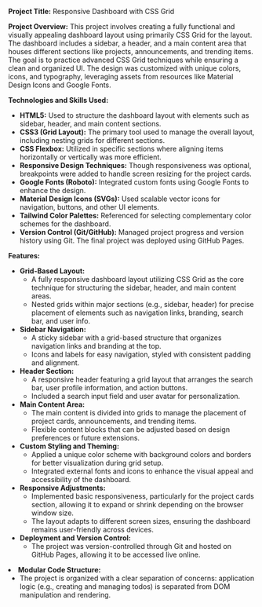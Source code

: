 <strong>Project Title:</strong> Responsive Dashboard with CSS Grid

<strong>Project Overview:</strong>
This project involves creating a fully functional and visually appealing dashboard layout using primarily CSS Grid for the layout. The dashboard includes a sidebar, a header, and a main content area that houses different sections like projects, announcements, and trending items. The goal is to practice advanced CSS Grid techniques while ensuring a clean and organized UI. The design was customized with unique colors, icons, and typography, leveraging assets from resources like Material Design Icons and Google Fonts.

<strong>Technologies and Skills Used:</strong>

<ul>
  <li><strong>HTML5:</strong> Used to structure the dashboard layout with elements such as sidebar, header, and main content sections.</li>
  <li><strong>CSS3 (Grid Layout):</strong> The primary tool used to manage the overall layout, including nesting grids for different sections.</li>
  <li><strong>CSS Flexbox:</strong> Utilized in specific sections where aligning items horizontally or vertically was more efficient.</li>
  <li><strong>Responsive Design Techniques:</strong> Though responsiveness was optional, breakpoints were added to handle screen resizing for the project cards.</li>
  <li><strong>Google Fonts (Roboto):</strong> Integrated custom fonts using Google Fonts to enhance the design.</li>
  <li><strong>Material Design Icons (SVGs):</strong> Used scalable vector icons for navigation, buttons, and other UI elements.</li>
  <li><strong>Tailwind Color Palettes:</strong> Referenced for selecting complementary color schemes for the dashboard.</li>
  <li><strong>Version Control (Git/GitHub):</strong> Managed project progress and version history using Git. The final project was deployed using GitHub Pages.</li>
</ul>

<strong>Features:</strong>

<ul>
  <li><strong>Grid-Based Layout:</strong>
    <ul>
      <li>A fully responsive dashboard layout utilizing CSS Grid as the core technique for structuring the sidebar, header, and main content areas.</li>
      <li>Nested grids within major sections (e.g., sidebar, header) for precise placement of elements such as navigation links, branding, search bar, and user info.</li>
    </ul>
  </li>
  <li><strong>Sidebar Navigation:</strong>
    <ul>
      <li>A sticky sidebar with a grid-based structure that organizes navigation links and branding at the top.</li>
      <li>Icons and labels for easy navigation, styled with consistent padding and alignment.</li>
    </ul>
  </li>
  <li><strong>Header Section:</strong>
    <ul>
      <li>A responsive header featuring a grid layout that arranges the search bar, user profile information, and action buttons.</li>
      <li>Included a search input field and user avatar for personalization.</li>
    </ul>
  </li>
  <li><strong>Main Content Area:</strong>
    <ul>
      <li>The main content is divided into grids to manage the placement of project cards, announcements, and trending items.</li>
      <li>Flexible content blocks that can be adjusted based on design preferences or future extensions.</li>
    </ul>
  </li>
  <li><strong>Custom Styling and Theming:</strong>
    <ul>
      <li>Applied a unique color scheme with background colors and borders for better visualization during grid setup.</li>
      <li>Integrated external fonts and icons to enhance the visual appeal and accessibility of the dashboard.</li>
    </ul>
  </li>
  <li><strong>Responsive Adjustments:</strong>
    <ul>
      <li>Implemented basic responsiveness, particularly for the project cards section, allowing it to expand or shrink depending on the browser window size.</li>
      <li>The layout adapts to different screen sizes, ensuring the dashboard remains user-friendly across devices.</li>
    </ul>
  </li>
  <li><strong>Deployment and Version Control:</strong>
    <ul>
      <li>The project was version-controlled through Git and hosted on GitHub Pages, allowing it to be accessed live online.</li>
    </ul>
  </li>
</ul>

  <li><strong>Modular Code Structure:</strong>
    <ul>
      <li>The project is organized with a clear separation of concerns: application logic (e.g., creating and managing todos) is separated from DOM manipulation and rendering.</li>
    </ul>
  </li>
</ul>

